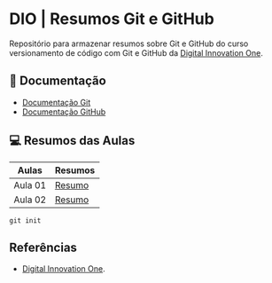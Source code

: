 
# DIO | Resumos Git e GitHub

Repositório para armazenar resumos sobre Git e GitHub do curso versionamento de código com Git e GitHub da [Digital Innovation One](https://www.dio.me/).

## 📄 Documentação
- [Documentação Git](https://git-scm.com/)
- [Documentação GitHub](https://docs.github.com/)

## 💻 Resumos das Aulas

| Aulas | Resumos |
|-------|---------|
| Aula 01 | [Resumo]() |
| Aula 02 | [Resumo]() |

```
git init 
```

## Referências
- [Digital Innovation One]().
